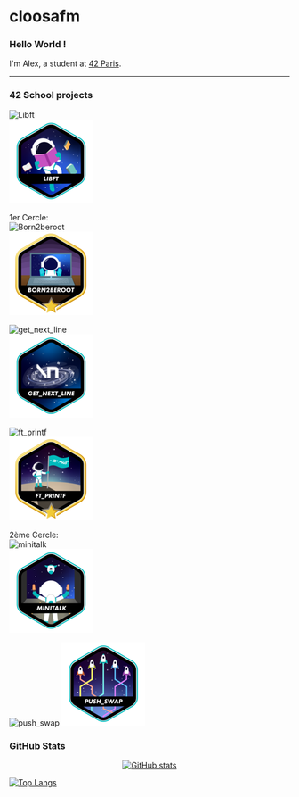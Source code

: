 # cloosafm

### Hello World !

I'm Alex, a student at [42 Paris](https://42.fr/en/homepage/).

---
<!---
### 42 Stats Card

[![My 42 stats](https://badge42.vercel.app/api/v2/cl8llmf4200060hmkt4qtrpqm/stats?cursusId=21&coalitionId=45)](https://github.com/JaeSeoKim/badge42)
--->

### 42 School projects


![Libft](https://gitlab.com/42_cursus1/libft_42.git)  
![Libft badge](https://github.com/cloosafm/cloosafm/blob/main/42_badges/libfte.png)  

1er Cercle:  
![Born2beroot](https://gitlab.com/42_cursus1/Born2beroot.git)  
![B2R badge](https://github.com/cloosafm/cloosafm/blob/main/42_badges/born2berootm.png)  

![get_next_line](https://gitlab.com/42_cursus1/get_next_line.git)  
![GNL badge](https://github.com/cloosafm/cloosafm/blob/main/42_badges/get_next_linee.png)  

![ft_printf](https://gitlab.com/42_cursus1/ft_printf)  
![ft_printf badge](https://github.com/cloosafm/cloosafm/blob/main/42_badges/ft_printfm.png)  

  
2ème Cercle:  
![minitalk](https://gitlab.com/42_cursus1/minitalk)  
![minitalk badge](https://github.com/cloosafm/cloosafm/blob/main/42_badges/minitalke.png)  

![push_swap](https://gitlab.com/42_cursus1/push_swap.git)
![push_swap](https://github.com/cloosafm/cloosafm/blob/main/42_badges/push_swape.png)  


<!---

syntax:
![project name](gitlab)
JaeSeoKim vercel badge {followed by 2 spaces for return carriage}
![badge icon] (https://github.com/cloosafm/cloosafm/blob/main/42_badges/BADGE-ICON.png)) {followed by 2 spaces for return carriage}

exemple:
![Libft](https://gitlab.com/42_cursus1/libft_42.git)
[![acloos's 42 Libft Score](https://badge42.vercel.app/api/v2/cl8llmf4200060hmkt4qtrpqm/project/2580603)](https://github.com/JaeSeoKim/badge42)  
![Libft badge](https://github.com/cloosafm/cloosafm/blob/main/42_badges/libfte.png)  



Badges

git repo for dynamic badges:
https://github.com/JaeSeoKim/badge42

basic icons:
![so_long badge](https://github.com/cloosafm/cloosafm/blob/main/42_badges/so_longe.png)

![minishell](https://github.com/cloosafm/cloosafm/blob/main/42_badges/minishelle.png)
![philosophers](https://github.com/cloosafm/cloosafm/blob/main/42_badges/philosopherse.png)


![netpractice badge](https://github.com/cloosafm/cloosafm/blob/main/42_badges/netpracticee.png)
![mini_rt badge](https://github.com/cloosafm/cloosafm/blob/main/42_badges/minirte.png)
![CPP badge](https://github.com/cloosafm/cloosafm/blob/main/42_badges/cppe.png)

![webserv badge](https://github.com/cloosafm/cloosafm/blob/main/42_badges/webserve.png)
![ft_irc badge](https://github.com/cloosafm/cloosafm/blob/main/42_badges/ft_irce.png)
![inception badge](https://github.com/cloosafm/cloosafm/blob/main/42_badges/inceptione.png)
![ft_containers badge](https://github.com/cloosafm/cloosafm/blob/main/42_badges/so_ft_containerslonge.png)

![ft_transcendance badge](https://github.com/cloosafm/cloosafm/blob/main/42_badges/ft_transcendencee.png.png)


--->

### GitHub Stats

<div align="center">

[![GitHub stats](https://github-readme-stats.vercel.app/api?username=cloosafm&show_icons=true&hide_rank=false&theme=github_dark&hide=issues&hide_title=true)](https://github.com/anuraghazra/github-readme-stats)

</div>


[![Top Langs](https://github-readme-stats.vercel.app/api/top-langs/?username=cloosafm)](https://github.com/anuraghazra/github-readme-stats)

<!---

[![Top Langs](https://github-readme-stats.vercel.app/api/top-langs/?username=cloosafm&theme=github_dark&hide_title=true&count_private=true&include_all_commits=true&hide=java,html,css)](https://github.com/anuraghazra/github-readme-stats)



(https://github.com/anuraghazra/github-readme-stats)

https://www.sitepoint.com/github-profile-readme/

https://www.sitepoint.com/github-profile-readme/
-->
